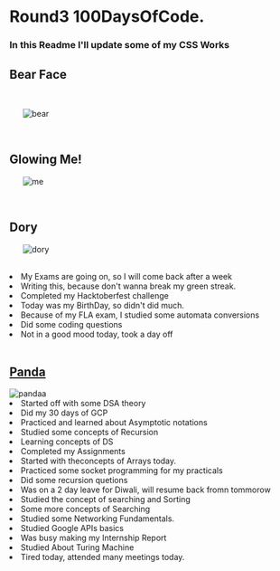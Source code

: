 # Round3 100DaysOfCode.

<h3>In this Readme I'll update some of my CSS Works</h3>

<h2>Bear Face</h3>

<br>
<ol><img src="https://i.ibb.co/xjt9XJX/bear.png" alt="bear" border="0"></ol>
<br>

<h2>Glowing Me!</h2>
<ol><img src="https://i.ibb.co/cCgrHtF/me.png" alt="me" border="0"></ol>
<br>
<h2>Dory</h2>
<ol><img src="https://i.ibb.co/LSjh7xc/dory.png" alt="dory" border="0"></ol>
<br>
<li>My Exams are going on, so I will come back after a week</li>
<li>Writing this, because don't wanna break my green streak.</li>
<li>Completed my Hacktoberfest challenge</li>
<li>Today was my BirthDay, so didn't did much.</li>
<li>Because of my FLA exam, I studied some automata conversions</li>
<li>Did some coding questions</li>
<li>Not in a good mood today, took a day off</li>
<br>
<a href="https://codepen.io/unnatimishra/pen/zYBNxxp"><h2>Panda</h2></a>
  <img src="https://i.ibb.co/LxrJ1vV/pandaa.png" alt="pandaa" border="0">
  <br>
  <li>Started off with some DSA theory</li>
<li>Did my 30 days of GCP</li>
<LI>Practiced and learned about Asymptotic notations</li>
<li>Studied some concepts of Recursion</li>
<li>Learning concepts of DS</li>
<li>Completed my Assignments</li>
<li>Started with theconcepts of Arrays today.</li>
<li>Practiced some socket programming for my practicals</li>
<li>Did some recursion quetions</li>
<li>Was on a 2 day leave for Diwali, will resume back fromn tommorow</li>
<li>Studied the concept of searching and Sorting</li>
<li>Some more concepts of Searching</li>
<li>Studied some Networking Fundamentals.</li>
<li>Studied Google APIs basics</li>
<li>Was busy making my Internship Report</li>
<li>Studied About Turing  Machine</li>
<li>Tired today, attended many meetings today.</li>
